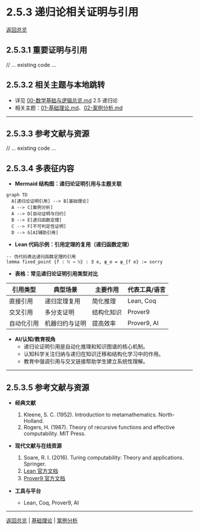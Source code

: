 # 2.5.3 递归论相关证明与引用

[返回总览](../00-数学基础与逻辑总览.md)

## 2.5.3.1 重要证明与引用

// ... existing code ...

## 2.5.3.2 相关主题与本地跳转

- 详见 [00-数学基础与逻辑总览.md](../00-数学基础与逻辑总览.md) 2.5 递归论
- 相关主题：[01-基础理论.md](01-基础理论.md)、[02-案例分析.md](02-案例分析.md)

---

## 2.5.3.3 参考文献与资源

// ... existing code ...

## 2.5.3.4 多表征内容

- **Mermaid 结构图：递归论证明引用与主题关联**

```mermaid
graph TD
  A[递归论证明引用] --> B[基础理论]
  A --> C[案例分析]
  A --> D[自动证明与归约]
  B --> E[递归函数定理]
  C --> F[不可判定性证明]
  D --> G[AI辅助引用]
```

- **Lean 代码示例：引用定理的复用（递归函数定理）**

```lean
-- 伪代码表达递归函数定理的引用
lemma fixed_point {f : ℕ → ℕ} : ∃ e, φ_e = φ_{f e} := sorry
```

- **表格：常见递归论证明引用类型对比**

| 引用类型     | 典型场景         | 主要作用         | 代表工具/语言 |
|--------------|------------------|------------------|---------------|
| 直接引用     | 递归定理复用     | 简化推理         | Lean, Coq     |
| 交叉引用     | 多分支证明       | 结构化知识       | Prover9       |
| 自动化引用   | 机器归约与证明   | 提高效率         | Prover9, AI   |

- **AI/认知/教育视角**
  - 递归论证明引用是自动化推理和知识图谱的核心机制。
  - 认知科学关注归纳与递归在知识迁移和结构化学习中的作用。
  - 教育中强调引用与交叉链接帮助学生建立系统性理解。

---

## 2.5.3.5 参考文献与资源

- **经典文献**
  1. Kleene, S. C. (1952). Introduction to metamathematics. North-Holland.
  2. Rogers, H. (1987). Theory of recursive functions and effective computability. MIT Press.

- **现代文献与在线资源**
  1. Soare, R. I. (2016). Turing computability: Theory and applications. Springer.
  2. [Lean 官方文档](https://leanprover.github.io/)
  3. [Prover9 官方文档](https://www.cs.unm.edu/~mccune/prover9/)

- **工具与平台**
  - Lean, Coq, Prover9, AI

---

[返回总览](00-递归论总览.md) | [基础理论](01-基础理论.md) | [案例分析](02-案例分析.md)
